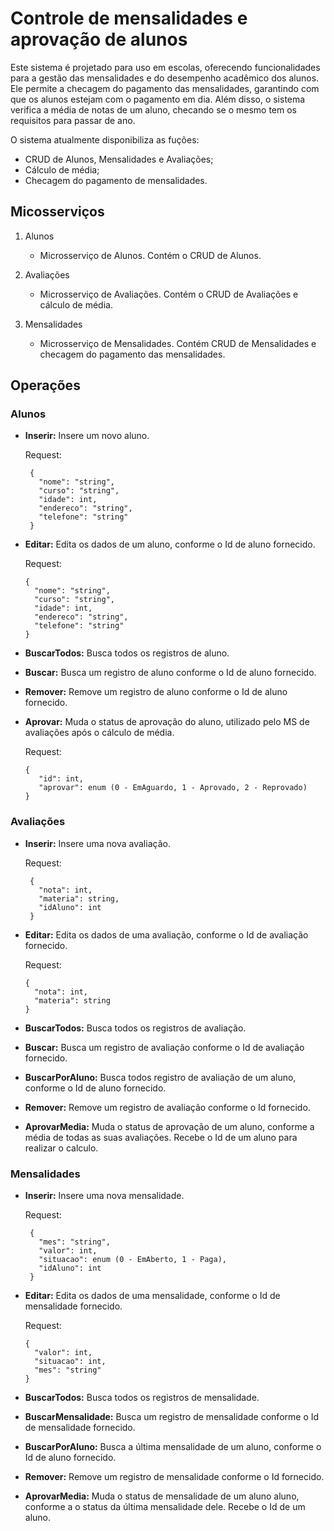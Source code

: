 # Controle de mensalidades e aprovação de alunos

Este sistema é projetado para uso em escolas, oferecendo funcionalidades para a gestão das mensalidades e do desempenho acadêmico dos alunos. Ele permite a checagem do pagamento das mensalidades, garantindo com que os alunos estejam com o pagamento em dia. Além disso, o sistema verifica a média de notas de um aluno, checando se o mesmo tem os requisitos para passar de ano.

O sistema atualmente disponibiliza as fuções:
- CRUD de Alunos, Mensalidades e Avaliações;
- Cálculo de média; 
- Checagem do pagamento de mensalidades.

## Micosserviços

1. Alunos
   - Microsserviço de Alunos. Contém o CRUD de Alunos.
     
2. Avaliações
   - Microsserviço de Avaliações. Contém o CRUD de Avaliações e cálculo de média.
  
3. Mensalidades
   - Microsserviço de Mensalidades. Contém CRUD de Mensalidades e checagem do pagamento das mensalidades.

## Operações

### Alunos
- **Inserir:** Insere um novo aluno.

  Request:
  ```
   {
     "nome": "string",
     "curso": "string",
     "idade": int,
     "endereco": "string",
     "telefone": "string"
   }
  ```
- **Editar:** Edita os dados de um aluno, conforme o Id de aluno fornecido.

   Request:
   ```
   {
     "nome": "string",
     "curso": "string",
     "idade": int,
     "endereco": "string",
     "telefone": "string"
   }
   ```
- **BuscarTodos:** Busca todos os registros de aluno.

- **Buscar:** Busca um registro de aluno conforme o Id de aluno fornecido.

- **Remover:** Remove um registro de aluno conforme o Id de aluno fornecido.

- **Aprovar:** Muda o status de aprovação do aluno, utilizado pelo MS de avaliações após o cálculo de média.

  Request:
  ```
  {
     "id": int,
     "aprovar": enum (0 - EmAguardo, 1 - Aprovado, 2 - Reprovado) 
  }
   ```



### Avaliações
- **Inserir:** Insere uma nova avaliação.

  Request:
  ```
   {
     "nota": int,
     "materia": string,
     "idAluno": int
   }
  ```
- **Editar:** Edita os dados de uma avaliação, conforme o Id de avaliação fornecido.

   Request:
   ```
   {
     "nota": int,
     "materia": string
   }
   ```
- **BuscarTodos:** Busca todos os registros de avaliação.

- **Buscar:** Busca um registro de avaliação conforme o Id de avaliação fornecido.

- **BuscarPorAluno:** Busca todos registro de avaliação de um aluno, conforme o Id de aluno fornecido.

- **Remover:** Remove um registro de avaliação conforme o Id fornecido.

- **AprovarMedia:** Muda o status de aprovação de um aluno, conforme a média de todas as suas avaliações. Recebe o Id de um aluno para realizar o calculo.
  
### Mensalidades

- **Inserir:** Insere uma nova mensalidade.

  Request:
  ```
   {
     "mes": "string",
     "valor": int,
     "situacao": enum (0 - EmAberto, 1 - Paga),
     "idAluno": int
   }
  ```
- **Editar:** Edita os dados de uma mensalidade, conforme o Id de mensalidade fornecido.

   Request:
   ```
   {
     "valor": int,
     "situacao": int,
     "mes": "string"
   }
   ```
- **BuscarTodos:** Busca todos os registros de mensalidade.

- **BuscarMensalidade:** Busca um registro de mensalidade conforme o Id de mensalidade fornecido.

- **BuscarPorAluno:** Busca a última mensalidade de um aluno, conforme o Id de aluno fornecido.

- **Remover:** Remove um registro de mensalidade conforme o Id fornecido.

- **AprovarMedia:** Muda o status de mensalidade de um aluno aluno, conforme a o status da última mensalidade dele. Recebe o Id de um aluno.

